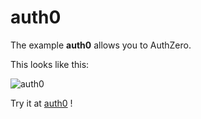 # auth0

The example **auth0** allows you to AuthZero.

This looks like this:

 ![auth0](@site/static/img/examples/auth0.png) 

Try it at <a href='/../automation/loadexample/auth0' target='_blank'>auth0</a> !




